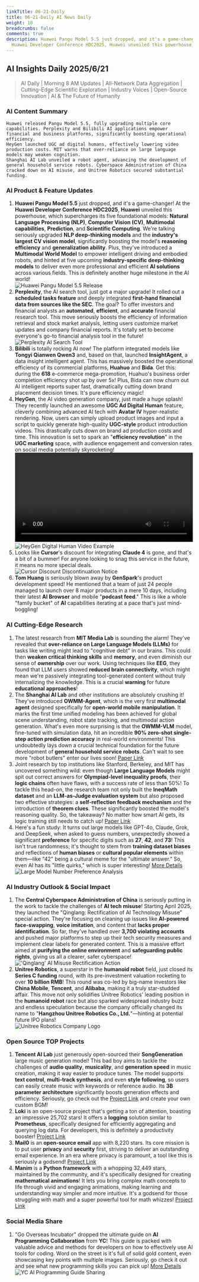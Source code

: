 ```yaml
---
linkTitle: 06-21-Daily
title: 06-21-Daily AI News Daily
weight: 10
breadcrumbs: false
comments: true
description: Huawei Pangu Model 5.5 just dropped, and it's a game-changer! At the
  Huawei Developer Conference HDC2025, Huawei unveiled this powerhouse, which supercharges...
---
```

## AI Insights Daily 2025/6/21

> AI Daily | Morning 8 AM Updates | All-Network Data Aggregation | Cutting-Edge Scientific Exploration | Industry Voices | Open-Source Innovation | AI & The Future of Humanity

### **AI Content Summary**

```
Huawei released Pangu Model 5.5, fully upgrading multiple core capabilities. Perplexity and Bilibili AI applications empower financial and business platforms, significantly boosting operational efficiency.
HeyGen launched UGC ad digital humans, effectively lowering video production costs. MIT warns that over-reliance on large language models may weaken cognition.
Shanghai AI Lab unveiled a robot agent, advancing the development of general household service robots. Cyberspace Administration of China cracked down on AI misuse, and Unitree Robotics secured substantial funding.
```

### **AI Product & Feature Updates**
1.  **Huawei Pangu Model 5.5** just dropped, and it's a game-changer! At the **Huawei Developer Conference HDC2025**, **Huawei** unveiled this powerhouse, which supercharges its five foundational models: **Natural Language Processing (NLP)**, **Computer Vision (CV)**, **Multimodal capabilities**, **Prediction**, and **Scientific Computing**. We're talking seriously upgraded **NLP deep-thinking models** and the **industry's largest CV vision model**, significantly boosting the model's **reasoning efficiency** and **generalization ability**. Plus, they've introduced a **Multimodal World Model** to empower intelligent driving and embodied robots, and hinted at five upcoming **industry-specific deep-thinking models** to deliver even more professional and efficient **AI solutions** across various fields. This is definitely another huge milestone in the AI world!
    <br/> ![Huawei Pangu Model 5.5 Release](https://cdn.jsdmirror.com/gh/justlovemaki/imagehub@main/images/2025/07/news_01k024747ffv5rm9z0ffk878gq.avif) <br/>
2.  **Perplexity**, the AI search tool, just got a major upgrade! It rolled out a **scheduled tasks feature** and deeply integrated **first-hand financial data from sources like the SEC**. The goal? To offer investors and financial analysts an **automated**, **efficient**, and **accurate** financial research tool. This move seriously boosts the efficiency of information retrieval and stock market analysis, letting users customize market updates and company financial reports. It's totally set to become everyone's go-to financial analysis tool in the future!
    <br/> ![Perplexity AI Search Tool](https://cdn.jsdmirror.com/gh/justlovemaki/imagehub@main/images/2025/07/news_01k0247970exn9a9tgy6gas8ap.avif "perplexity") <br/>
3.  **Bilibili** is totally rocking AI now! The platform integrated models like **Tongyi Qianwen Qwen3** and, based on that, launched **InsightAgent**, a data insight intelligent agent. This has massively boosted the operational efficiency of its commercial platforms, **Huahuo** and **Bida**. Get this: during the **618** e-commerce mega-promotion, Huahuo's business order completion efficiency shot up by over 5x! Plus, Bida can now churn out AI intelligent reports super fast, dramatically cutting down brand placement decision times. It's pure efficiency magic!
4.  **HeyGen**, the AI video generation company, just made a huge splash! They recently launched an awesome **UGC Ad Digital Human** feature, cleverly combining advanced AI tech with **Avatar IV** hyper-realistic rendering. Now, users can simply upload product images and input a script to quickly generate high-quality **UGC-style** product introduction videos. This drastically cuts down on brand ad production costs and time. This innovation is set to spark an "**efficiency revolution**" in the **UGC marketing** space, with audience engagement and conversion rates on social media potentially skyrocketing!
    <video src="https://cdn.jsdmirror.com/gh/justlovemaki/imagehub@main/images/2025/07/news_01k0247rjrffarnbt8zanz8z5m.mp4" controls="controls" width="100%"></video> <br/> ![HeyGen Digital Human Video Example](https://cdn.jsdmirror.com/gh/justlovemaki/imagehub@main/images/2025/07/news_01k0247zzvfqe8bpzytxa009b7.avif) <br/>
5.  Looks like **Cursor**'s discount for integrating **Claude 4** is gone, and that's a bit of a bummer! For anyone looking to snag this service in the future, it means no more special deals.
    <br/> ![Cursor Discount Discontinuation Notice](https://cdnv2.ruguoapp.com/FpogNLsOUMuY8J4tzSXREzqXe5qAv3.png) <br/>
6.  **Tom Huang** is seriously blown away by **GenSpark**'s product development speed! He mentioned that a team of just 24 people managed to launch over 8 major products in a mere 10 days, including their latest **AI Browser** and mobile "**podcast feed**." This is like a whole "family bucket" of **AI** capabilities iterating at a pace that's just mind-boggling!

### **AI Cutting-Edge Research**
1.  The latest research from **MIT Media Lab** is sounding the alarm! They've revealed that **over-reliance on Large Language Models (LLMs)** for tasks like writing might lead to "cognitive debt" in our brains. This could then **weaken critical thinking skills** and **memory**, and even diminish our sense of **ownership** over our work. Using techniques like **EEG**, they found that LLM users showed **reduced brain connectivity**, which might mean we're passively integrating tool-generated content without truly internalizing the knowledge. This is a crucial **warning** for future **educational approaches**!
2.  The **Shanghai AI Lab** and other institutions are absolutely crushing it! They've introduced **OWMM-Agent**, which is the very first **multimodal agent** designed specifically for **open-world mobile manipulation**. It marks the first time unified modeling has been achieved for global scene understanding, robot state tracking, and multimodal action generation. What's even more surprising is that the **OWMM-VLM** model, fine-tuned with simulation data, hit an incredible **90% zero-shot single-step action prediction accuracy** in real-world environments! This undoubtedly lays down a crucial technical foundation for the future development of **general household service robots**. Can't wait to see more "robot butlers" enter our lives soon! [Paper Link](https://arxiv.org/pdf/2506.04217)
3.  Joint research by top institutions like Stanford, Berkeley, and MIT has uncovered something wild: even though **Large Language Models** might spit out correct answers for **Olympiad-level inequality proofs**, their **logic chains** often have flaws, with a success rate of less than 50%! To tackle this head-on, the research team not only built the **IneqMath dataset** and an **LLM-as-Judge evaluation system** but also proposed two effective strategies: a **self-reflection feedback mechanism** and the introduction of **theorem clues**. These significantly boosted the model's reasoning quality. So, the takeaway? No matter how smart AI gets, its logic training still needs to catch up! [Paper Link](https://arxiv.org/abs/2506.07927)
4.  Here's a fun study: It turns out large models like GPT-4o, Claude, Grok, and DeepSeek, when asked to guess numbers, unexpectedly showed a significant **preference** for specific digits such as **27**, **42**, and **73**! This isn't true randomness; it's thought to stem from **training dataset biases** and reflections of **human biases** or **cultural popular elements** within them—like "42" being a cultural meme for the "ultimate answer." So, even AI has its "little quirks," which is super interesting! [More Details](https://www.jiqizhixin.com/articles/2025-06-19-4)
    <br/> ![Large Model Number Preference Analysis](https://cdn.jsdmirror.com/gh/justlovemaki/imagehub@main/images/2025/07/news_01k02576sbee7878hqz7z364t0.avif) <br/>

### **AI Industry Outlook & Social Impact**
1.  The **Central Cyberspace Administration of China** is seriously putting in the work to tackle the challenges of **AI tech misuse**! Starting April 2025, they launched the "Qinglang: Rectification of AI Technology Misuse" special action. They're focusing on cleaning up issues like **AI-powered face-swapping**, **voice imitation**, and content that **lacks proper identification**. So far, they've handled over **3,700 violating accounts** and pushed major platforms to step up their tech security measures and implement clear labels for generated content. This is a massive effort aimed at **purifying the online environment** and **safeguarding public rights**, giving us all a clearer, safer cyberspace!
    <br/> !['Qinglang' AI Misuse Rectification Action](https://cdn.jsdmirror.com/gh/justlovemaki/imagehub@main/images/2025/07/news_01k0257875e94bwedwyq7jfxgm.avif) <br/>
2.  **Unitree Robotics**, a superstar in the **humanoid robot** field, just closed its **Series C funding** round, with its pre-investment valuation rocketing to over **10 billion RMB**! This round was co-led by big-name investors like **China Mobile**, **Tencent**, and **Alibaba**, making it a truly star-studded affair. This move not only solidifies Unitree Robotics' leading position in the **humanoid robot** race but also sparked widespread industry buzz and endless speculation because the company officially changed its name to "**Hangzhou Unitree Robotics Co., Ltd.**"—hinting at potential future IPO plans!
    <br/> ![Unitree Robotics Company Logo](https://cdn.jsdmirror.com/gh/justlovemaki/imagehub@main/images/2025/07/news_01k0248jx8fpqb5fd3x0d280xe.avif) <br/>

### **Open Source TOP Projects**
1.  **Tencent AI Lab** just generously open-sourced their **SongGeneration** large music generation model! This bad boy aims to tackle the challenges of **audio quality**, **musicality**, and **generation speed** in music creation, making it way easier to produce tunes. The model supports **text control**, **multi-track synthesis**, and even **style following**, so users can easily create music with keywords or reference audio. Its **3B parameter architecture** significantly boosts generation effects and efficiency. Seriously, go check out the [Project Link](https://huggingface.co/spaces/tencent/SongGeneration) and create your own custom BGM!
2.  **Loki** is an open-source project that's getting a ton of attention, boasting an impressive 25,702 stars! It offers a **logging** solution similar to **Prometheus**, specifically designed for efficiently aggregating and querying log data. For developers, this is definitely a productivity booster! [Project Link](https://github.com/grafana/loki)
3.  **Mail0** is an **open-source email** app with 8,220 stars. Its core mission is to put user **privacy** and **security** first, striving to deliver an outstanding email experience. In an era where privacy is paramount, a tool like this is seriously a godsend! [Project Link](https://github.com/Mail-0/Zero)
4.  **Manim** is a **Python framework** with a whopping 32,449 stars, maintained by the community, and it's specifically designed for creating **mathematical animations**! It lets you bring complex math concepts to life through vivid and engaging animations, making learning and understanding way simpler and more intuitive. It's a godsend for those struggling with math and a super powerful tool for math whizzes! [Project Link](https://github.com/ManimCommunity/manim)

### **Social Media Share**
1.  "Go Overseas Incubator" dropped the ultimate guide on **AI Programming Collaboration** from **YC**! This guide is packed with valuable advice and methods for developers on how to effectively use AI tools for coding. Word on the street is it's full of solid gold content, even showcasing key points with multiple images. Seriously, go check it out and see what new programming skills you can pick up! [More Details](https://m.okjike.com/originalPosts/685542eab7f4ddcfdfeb7dbd)
    <br/> ![YC AI Programming Guide Sharing](https://cdnv2.ruguoapp.com/FttUOjGObxfxYd8aLICxVEoESScCv3.png) <br/>

